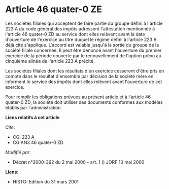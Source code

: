 # Article 46 quater-0 ZE

Les sociétés filiales qui acceptent de faire partie du groupe défini à l'article 223 A du code général des impôts adressent
l'attestation mentionnée à l'article 46 quater-0 ZD au service dont elles relèvent avant la date d'ouverture de l'exercice au
titre duquel le régime défini à l'article 223 A déjà cité s'applique. L'accord est valable jusqu'à la sortie du groupe de la
société filiale concernée. Il peut être dénoncé avant l'ouverture du premier exercice de la période couverte par le
renouvellement de l'option prévu au cinquième alinéa de l'article 223 A précité.

Les sociétés filiales dont les résultats d'un exercice cesseront d'être pris en compte dans le résultat d'ensemble par
décision de la société mère en informent le service des impôts dont elles relèvent avant l'ouverture de cet exercice.

Pour remplir les obligations prévues au présent article et à l'article 46 quater-0 ZD, la société doit utiliser des documents
conformes aux modèles établis par l'administration.

**Liens relatifs à cet article**

_Cite_:

  - CGI 223 A
  - CGIAN3 46 quater-0 ZD

_Modifié par_:

  - Décret n°2000-392 du 2 mai 2000 - art. 1 () JORF 10 mai 2000

**Liens**:

  - HISTO: Edition du 31 mars 2001
